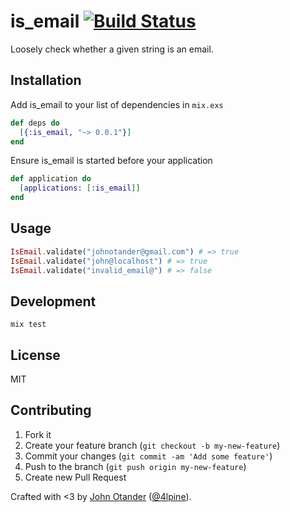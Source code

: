 # is_email [![Build Status](https://travis-ci.org/johnotander/is_email.svg?branch=master)](https://travis-ci.org/johnotander/is_email)

Loosely check whether a given string is an email.

## Installation

Add is_email to your list of dependencies in `mix.exs`

```elixir
def deps do
  [{:is_email, "~> 0.0.1"}]
end
```

Ensure is_email is started before your application

```elixir
def application do
  [applications: [:is_email]]
end
```

## Usage

```elixir
IsEmail.validate("johnotander@gmail.com") # => true
IsEmail.validate("john@localhost") # => true
IsEmail.validate("invalid_email@") # => false
```

## Development

```
mix test
```

## License

MIT

## Contributing

1. Fork it
2. Create your feature branch (`git checkout -b my-new-feature`)
3. Commit your changes (`git commit -am 'Add some feature'`)
4. Push to the branch (`git push origin my-new-feature`)
5. Create new Pull Request

Crafted with <3 by [John Otander](http://johnotander.com) ([@4lpine](https://twitter.com/4lpine)).
